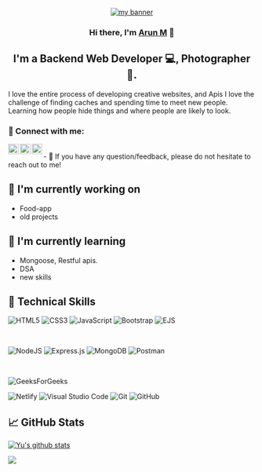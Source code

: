 <p align="center">
  <a href="https://drive.google.com/file/d/1b31Ns48caoWIJw91qjKgyLN6EYOAQ6qw/view?usp=sharing" target="_blank" rel="noreferrer"><img src="https://drive.google.com/file/d/1b31Ns48caoWIJw91qjKgyLN6EYOAQ6qw/view?usp=sharing" alt="my banner"></a>
</p>

<h3 align="center">
Hi there, I'm <a href="https://arunmeti.netlify.app" target="_blank" rel="noreferrer">Arun M</a> 👋
</h3>

<h2 align="center">
I'm a Backend Web Developer 💻, Photographer 📸.
</h2> 

I love the entire process of developing creative websites, and Apis I love the challenge of finding caches and spending time to meet new people. Learning how people hide things and where people are likely to look.

### 🤝 Connect with me:

<a href="https://www.linkedin.com/in/arun-m-47884223a/"><img align="left" src="https://raw.githubusercontent.com/yushi1007/yushi1007/main/images/linkedin.svg" alt="  LinkedIn" width="21px"/></a>
<a href="https://www.instagram.com/a_r_u_n___m___/"><img align="left" src="https://raw.githubusercontent.com/yushi1007/yushi1007/main/images/instagram.svg" alt="  Instagram" width="21px"/></a>
<a href="https://arunmeti.netlify.app"><img align="left" src="https://raw.githubusercontent.com/yushi1007/yushi1007/main/images/medium.svg" alt="Yu Shi | Medium" width="21px"/></a>

</br>
- 💬 If you have any question/feedback, please do not hesitate to reach out to me!

## 🔭 I'm currently working on

- Food-app
- old projects

## 🌱 I'm currently learning

- Mongoose, Restful apis.
- DSA
- new skills 

## 💼 Technical Skills


![HTML5](https://img.shields.io/badge/html5-%23E34F26.svg?style=for-the-badge&logo=html5&logoColor=white)
![CSS3](https://img.shields.io/badge/css3-%231572B6.svg?style=for-the-badge&logo=css3&logoColor=white)
![JavaScript](https://img.shields.io/badge/javascript-%23323330.svg?style=for-the-badge&logo=javascript&logoColor=%23F7DF1E)
![Bootstrap](https://img.shields.io/badge/bootstrap-%23563D7C.svg?style=for-the-badge&logo=bootstrap&logoColor=white)
![EJS](https://img.shields.io/badge/ejs-%23B4CA65.svg?style=for-the-badge&logo=ejs&logoColor=black)


</br>

![NodeJS](https://img.shields.io/badge/node.js-6DA55F?style=for-the-badge&logo=node.js&logoColor=white)
![Express.js](https://img.shields.io/badge/express.js-%23404d59.svg?style=for-the-badge&logo=express&logoColor=%2361DAFB)
![MongoDB](https://img.shields.io/badge/MongoDB-%234ea94b.svg?style=for-the-badge&logo=mongodb&logoColor=white)
![Postman](https://img.shields.io/badge/Postman-FF6C37?style=for-the-badge&logo=postman&logoColor=white)

</br>



![GeeksForGeeks](https://img.shields.io/badge/GeeksforGeeks-gray?style=for-the-badge&logo=geeksforgeeks&logoColor=35914c)

![Netlify](https://img.shields.io/badge/netlify-%23000000.svg?style=for-the-badge&logo=netlify&logoColor=#00C7B7)
![Visual Studio Code](https://img.shields.io/badge/Visual%20Studio%20Code-0078d7.svg?style=for-the-badge&logo=visual-studio-code&logoColor=white)
![Git](https://img.shields.io/badge/git-%23F05033.svg?style=for-the-badge&logo=git&logoColor=white)
![GitHub](https://img.shields.io/badge/github-%23121011.svg?style=for-the-badge&logo=github&logoColor=white)

## 📈 GitHub Stats 

[![Yu's github stats](https://github-readme-stats.vercel.app/api?username=arunmeti2018)](https://github.com/arunmeti2018)

[![](https://visitcount.itsvg.in/api?id=arunmeti2018&label=Profile%20Views&color=6&pretty=false)](https://visitcount.itsvg.in)
